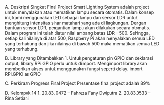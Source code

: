 A.	Deskripsi Singkat Final Project
    Smart Lighting System adalah project untuk menyalakan atau mematikan lampu secara otomatis. Dalam konsep ini, kami menggunakan LED sebagai lampu dan sensor LDR untuk
    menghitung intensitas sinar matahari yang ada di lingkungan. Dengan bantuan sensor LDR, pergantian lampu akan dilakukan secara otomatis. Dalam program ini telah diatur nilai
    ambang batas LDR - 500. Sehingga, setiap kali nilainya di atas 500, Raspberry Pi akan menyalakan semua LED yang terhubung dan jika nilainya di bawah 500 maka mematikan semua
    LED yang terhubung.


B.	Library yang Ditambahkan
    1.	Untuk pengaturan pin GPIO dan deklarasi output, library RPi.GPIO perlu untuk diimport. Mengimport library akan memberikan akses untuk menggunakan fungsi seperti delay.
        import RPi.GPIO as GPIO
        
        
C.	Perkiraan Progress Final Project
    Presentase final project adalah 89%


D.	Kelompok 14
    1.	20.83. 0472 – Fahreza Fany Dwiputra
    2.	20.83.0533 – Rina Setiani
